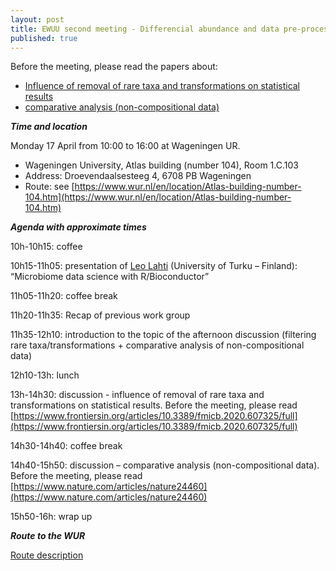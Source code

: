 ```yaml
---
layout: post
title: EWUU second meeting - Differencial abundance and data pre-processing
published: true
---
```


Before the meeting, please read the papers about:
- [Influence of removal of rare taxa and transformations on statistical results](https://www.frontiersin.org/articles/10.3389/fmicb.2020.607325/full)
- [comparative analysis (non-compositional data)](https://www.nature.com/articles/nature24460 )


***Time and location***

Monday 17 April from 10:00 to 16:00 at Wageningen UR.

- Wageningen University, Atlas building (number 104), Room 1.C.103
- Address: Droevendaalsesteeg 4, 6708 PB Wageningen
- Route: see [https://www.wur.nl/en/location/Atlas-building-number-104.htm](https://www.wur.nl/en/location/Atlas-building-number-104.htm) 


***Agenda with approximate times***

10h-10h15: coffee

10h15-11h05: presentation of [Leo Lahti](https://www.utu.fi/en/people/leo-lahti) (University of Turku – Finland): “Microbiome data science with R/Bioconductor”

11h05-11h20: coffee break

11h20-11h35: Recap of previous work group

11h35-12h10: introduction to the topic of the afternoon discussion (filtering rare taxa/transformations + comparative analysis of non-compositional data)

12h10-13h: lunch

13h-14h30: discussion - influence of removal of rare taxa and transformations on statistical results. Before the meeting, please read [https://www.frontiersin.org/articles/10.3389/fmicb.2020.607325/full](https://www.frontiersin.org/articles/10.3389/fmicb.2020.607325/full)

14h30-14h40: coffee break

14h40-15h50: discussion – comparative analysis (non-compositional data). Before the meeting, please read [https://www.nature.com/articles/nature24460](https://www.nature.com/articles/nature24460) 

15h50-16h: wrap up


***Route to the WUR***

[Route description](https://www.wur.nl/en/location/Atlas-building-number-104.htm) 


